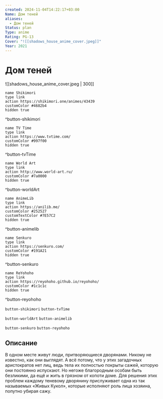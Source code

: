 ```yaml
---
created: 2024-11-04T14:22:17+03:00
Name: Дом теней
aliases:
  - Дом теней
Status: plan
Type: anime
Rating: PG-13
Cover: "![[shadows_house_anime_cover.jpeg]]"
Year: 2021
---
```


# Дом теней

![[shadows_house_anime_cover.jpeg | 300]]

```button
name Shikimori
type link
action https://shikimori.one/animes/43439
customColor #4682b4
hidden true
```
^button-shikimori

```button
name TV Time
type link
action https://www.tvtime.com/
customColor #997f00
hidden true
```
^button-tvTime

```button
name World Art
type link
action http://www.world-art.ru/
customColor #7a0000
hidden true
```
^button-worldArt

```button
name AnimeLib
type link
action https://anilib.me/
customColor #252527
customTextColor #7E57C2
hidden true
```
^button-animelib

```button
name Senkuro
type link
action https://senkuro.com/
customColor #191A21
hidden true
```
^button-senkuro

```button
name ReYohoho
type link
action https://reyohoho.github.io/reyohoho/
customColor #1c1c1c
hidden true
```
^button-reyohoho

`button-shikimori` `button-tvTime`

`button-worldArt` `button-animelib`

`button-senkuro` `button-reyohoho`

## Описание

В одном месте живут люди, притворяющиеся дворянами. Никому не известно, как они выглядят. А всё потому, что у этих загадочных аристократов нет лиц, ведь тела их полностью покрыты сажей, которую они постоянно испускают. Но негоже благородным особам быть безликими, да ещё и жить в грязном от копоти доме. Для решения этих проблем каждому теневому дворянину прислуживает одна из так называемых «Живых Кукол», которые исполняют роль лица хозяина, попутно убирая сажу.
